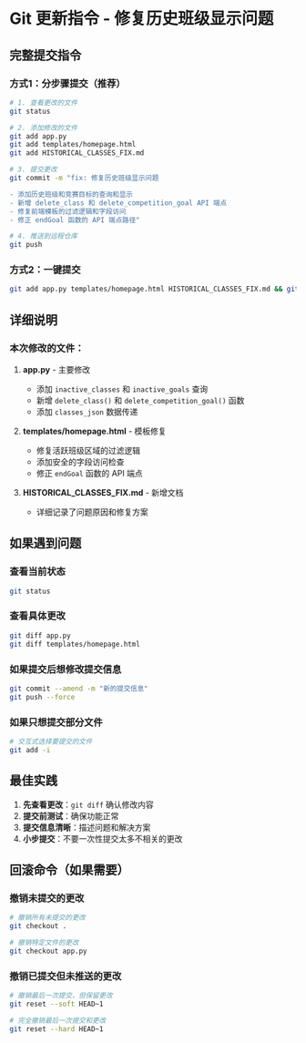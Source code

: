 # Git 更新指令 - 修复历史班级显示问题

## 完整提交指令

### 方式1：分步骤提交（推荐）

```bash
# 1. 查看更改的文件
git status

# 2. 添加修改的文件
git add app.py
git add templates/homepage.html
git add HISTORICAL_CLASSES_FIX.md

# 3. 提交更改
git commit -m "fix: 修复历史班级显示问题

- 添加历史班级和竞赛目标的查询和显示
- 新增 delete_class 和 delete_competition_goal API 端点
- 修复前端模板的过滤逻辑和字段访问
- 修正 endGoal 函数的 API 端点路径"

# 4. 推送到远程仓库
git push
```

### 方式2：一键提交

```bash
git add app.py templates/homepage.html HISTORICAL_CLASSES_FIX.md && git commit -m "fix: 修复历史班级显示问题 - 添加历史记录查询、删除功能和前端修复" && git push
```

## 详细说明

### 本次修改的文件：

1. **app.py** - 主要修改
   - 添加 `inactive_classes` 和 `inactive_goals` 查询
   - 新增 `delete_class()` 和 `delete_competition_goal()` 函数
   - 添加 `classes_json` 数据传递

2. **templates/homepage.html** - 模板修复
   - 修复活跃班级区域的过滤逻辑
   - 添加安全的字段访问检查
   - 修正 `endGoal` 函数的 API 端点

3. **HISTORICAL_CLASSES_FIX.md** - 新增文档
   - 详细记录了问题原因和修复方案

## 如果遇到问题

### 查看当前状态
```bash
git status
```

### 查看具体更改
```bash
git diff app.py
git diff templates/homepage.html
```

### 如果提交后想修改提交信息
```bash
git commit --amend -m "新的提交信息"
git push --force
```

### 如果只想提交部分文件
```bash
# 交互式选择要提交的文件
git add -i
```

## 最佳实践

1. **先查看更改**：`git diff` 确认修改内容
2. **提交前测试**：确保功能正常
3. **提交信息清晰**：描述问题和解决方案
4. **小步提交**：不要一次性提交太多不相关的更改

## 回滚命令（如果需要）

### 撤销未提交的更改
```bash
# 撤销所有未提交的更改
git checkout .

# 撤销特定文件的更改
git checkout app.py
```

### 撤销已提交但未推送的更改
```bash
# 撤销最后一次提交，但保留更改
git reset --soft HEAD~1

# 完全撤销最后一次提交和更改
git reset --hard HEAD~1
```
